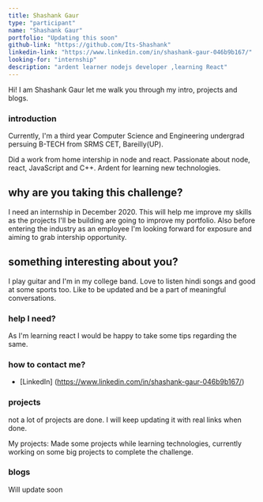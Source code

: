 ```yaml
---
title: Shashank Gaur
type: "participant"
name: "Shashank Gaur"
portfolio: "Updating this soon"
github-link: "https://github.com/Its-Shashank"
linkedin-link: "https://www.linkedin.com/in/shashank-gaur-046b9b167/"
looking-for: "internship"
description: "ardent learner nodejs developer ,learning React"
---
```


Hi! I am Shashank Gaur let me walk you through my intro, projects and blogs.

### introduction

Currently, I'm a third year Computer Science and Engineering undergrad persuing B-TECH from SRMS CET, Bareilly(UP). 

Did a work from home intership in node and react.
Passionate about node, react, JavaScript and C++. Ardent for learning new technologies.

## why are you taking this challenge?

I need an internship in December 2020. This will help me improve my skills as the projects I'll be building are going to improve my portfolio.
Also before entering the industry as an employee I'm looking forward for exposure and aiming to grab intership opportunity.

## something interesting about you?

I play guitar and I'm in my college band. Love to listen hindi songs and good at some sports too.
Like to be updated and be a part of meaningful conversations.

### help I need?

As I'm learning react I would be happy to take some tips regarding the same.

### how to contact me?

- [LinkedIn] (https://www.linkedin.com/in/shashank-gaur-046b9b167/)

### projects

not a lot of projects are done. I will keep updating it with real links when done.

My projects:
Made some projects while learning technologies, currently working on some big projects to complete the challenge.

### blogs
Will update soon
